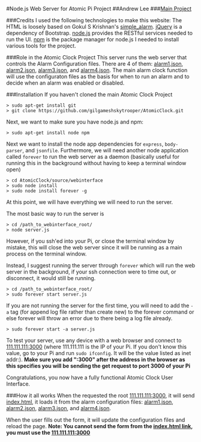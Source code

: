 #Node.js Web Server for Atomic Pi Project
##Andrew Lee
###[Main Project](https://github.com/gilgameshskytrooper/AtomicClock)

###Credits
I used the following technologies to make this website:
The HTML is loosely based on Gokul S Krishnan's [simple_alarm](https://github.com/gsk1692/simple_alarm).
[jQuery](http://jquery.com/) is a dependency of Bootstrap.
[node.js](https://nodejs.org/en/) provides the RESTful services needed to run the UI.
[npm](https://www.npmjs.com/) is the package manager for node.js I needed to install various tools for the project.

###Role in the Atomic Clock Project
This server runs the web server that controls the Alarm Configuration files. There are 4 of them: [alarm1.json](/public/json/alarm1.json), [alarm2.json](/public/json/alarm2.json), [alarm3.json](/public/json/alarm3.json), and [alarm4.json](/public/json/alarm4.json). The main alarm clock function will use the configuraton files as the basis for when to run an alarm and to decide when an alarm was enabled or disabled.

###Installation
If you haven't cloned the main Atomic Clock Project
```
> sudo apt-get install git
> git clone https://github.com/gilgameshskytrooper/AtomicClock.git
```

Next, we want to make sure you have node.js and npm:
```
> sudo apt-get install node npm
```

Next we want to install the node app dependencies for ```express```, ```body-parser```, and ```jsonfile```. Furthermore, we will need another node application called ```forever``` to run the web server as a daemon (basically useful for running this in the background without having to keep a terminal window open)

```
> cd AtomicClock/source/webinterface
> sudo node install
> sudo node install forever -g
```

At this point, we will have everything we will need to run the server.

The most basic way to run the server is

```
> cd /path_to_webinterface_root/
> node server.js
```

However, if you ssh'ed into your Pi, or close the terminal window by mistake, this will close the web server since it will be running as a main process on the terminal window.

Instead, I suggest running the server through ```forever``` which will run the web server in the background, if your ssh connection were to time out, or disconnect, it would still be running.

```
> cd /path_to_webinterface_root/
> sudo forever start server.js
```

If you are not running the server for the first time, you will need to add the ```-a``` tag (for append log file rather than create new) to the forever command or else forever will throw an error due to there being a log file already.

```
> sudo forever start -a server.js
```

To test your server, use any device with a web browser and connect to [111.111.111:3000](111.111.111:3000) (where 111.111.111 is the IP of your Pi. If you don't know this value, go to your Pi and run ```sudo ifconfig```. It will be the value listed as inet addr:). **Make sure you add ":3000" after the address in the browser as this specifies you will be sending the get request to port 3000 of your Pi**

Congratulations, you now have a fully functional Atomic Clock User Interface.

###How it all works
When the requested the root [111.111.111:3000](111.111.111:3000), it will send [index.html](/public/index.html), it loads it from the alarm configuration files: [alarm1.json](/public/json/alarm1.json), [alarm2.json](/public/json/alarm2.json), [alarm3.json](/public/json/alarm3.json), and [alarm4.json](/public/json/alarm4.json).

When the user fills out the form, it will update the configuration files and reload the page. **Note: You cannot send the form from the [index.html link](/public/index.html), you must use the [111.111.111:3000](111.111.111:3000)**
